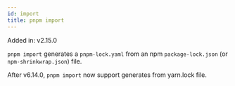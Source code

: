 ```yaml
---
id: import
title: pnpm import
---
```


Added in: v2.15.0

`pnpm import` generates a `pnpm-lock.yaml` from an npm `package-lock.json` (or
`npm-shrinkwrap.json`) file.

After v6.14.0, `pnpm import` now support generates from yarn.lock file.
